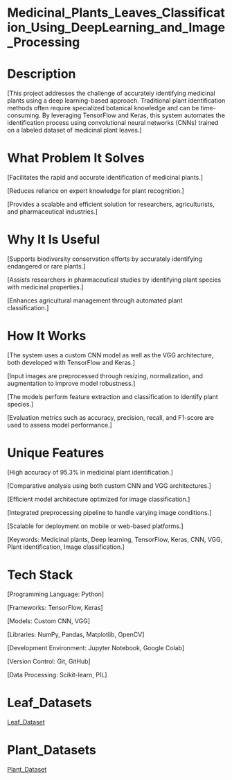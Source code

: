 # Medicinal_Plants_Leaves_Classification_Using_DeepLearning_and_Image_Processing
#  Description
[This project addresses the challenge of accurately identifying medicinal plants using a deep learning-based approach. Traditional plant identification methods often require specialized botanical knowledge and can be time-consuming. By leveraging TensorFlow and Keras, this system automates the identification process using convolutional neural networks (CNNs) trained on a labeled dataset of medicinal plant leaves.]

# What Problem It Solves
[Facilitates the rapid and accurate identification of medicinal plants.]

[Reduces reliance on expert knowledge for plant recognition.]

[Provides a scalable and efficient solution for researchers, agriculturists, and pharmaceutical industries.]

# Why It Is Useful
[Supports biodiversity conservation efforts by accurately identifying endangered or rare plants.]

[Assists researchers in pharmaceutical studies by identifying plant species with medicinal properties.]

[Enhances agricultural management through automated plant classification.]

# How It Works
[The system uses a custom CNN model as well as the VGG architecture, both developed with TensorFlow and Keras.]

[Input images are preprocessed through resizing, normalization, and augmentation to improve model robustness.]

[The models perform feature extraction and classification to identify plant species.]

[Evaluation metrics such as accuracy, precision, recall, and F1-score are used to assess model performance.]

# Unique Features
[High accuracy of 95.3% in medicinal plant identification.]

[Comparative analysis using both custom CNN and VGG architectures.]

[Efficient model architecture optimized for image classification.]

[Integrated preprocessing pipeline to handle varying image conditions.]

[Scalable for deployment on mobile or web-based platforms.]

[Keywords: Medicinal plants, Deep learning, TensorFlow, Keras, CNN, VGG, Plant identification, Image classification.]

# Tech Stack
[Programming Language: Python]

[Frameworks: TensorFlow, Keras]

[Models: Custom CNN, VGG]

[Libraries: NumPy, Pandas, Matplotlib, OpenCV]

[Development Environment: Jupyter Notebook, Google Colab]

[Version Control: Git, GitHub]

[Data Processing: Scikit-learn, PIL]

# Leaf_Datasets
[Leaf_Dataset](https://drive.google.com/drive/folders/1xrB_bc9L0YErlfFpzPdjagdhjEFHH_aP?usp=sharing)

# Plant_Datasets
[Plant_Dataset](https://drive.google.com/drive/folders/12_XH8esSBLwI03U6KqmKWQ2LXsdyf7uy?usp=sharing)
